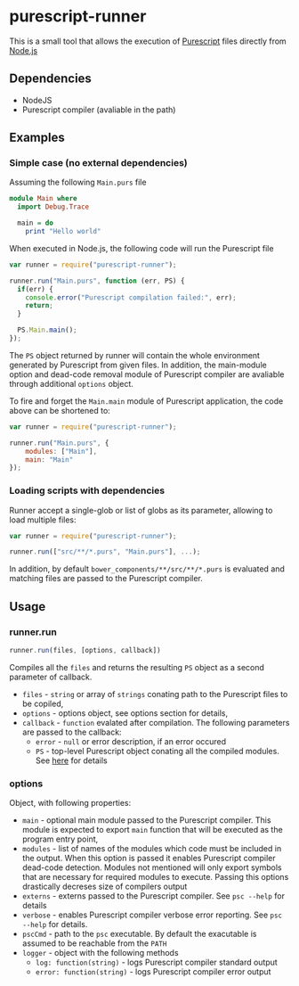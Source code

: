 # purescript-runner

This is a small tool that allows the execution of [Purescript](http://www.purescript.org/) files
directly from [Node.js](http://nodejs.org/)

## Dependencies
 * NodeJS
 * Purescript compiler (avaliable in the path)


## Examples

### Simple case (no external dependencies)
Assuming the following ``Main.purs`` file
```purescript
module Main where
  import Debug.Trace

  main = do
    print "Hello world"
```

When executed in Node.js, the following code will run the Purescript file
```javascript
var runner = require("purescript-runner");

runner.run("Main.purs", function (err, PS) {
  if(err) {
    console.error("Purescript compilation failed:", err);
    return;
  }

  PS.Main.main();
});
```

The `PS` object returned by runner will contain the whole environment generated by Purescript from given files.
In addition, the main-module option and dead-code removal module of Purescript compiler are avaliable through
additional `options` object.

To fire and forget the `Main.main` module of Purescript application, the code above can be shortened to:
```javascript
var runner = require("purescript-runner");

runner.run("Main.purs", { 
    modules: ["Main"],
    main: "Main"
});
```

### Loading scripts with dependencies
Runner accept a single-glob or list of globs as its parameter, allowing to load multiple files:
```javascript
var runner = require("purescript-runner");

runner.run(["src/**/*.purs", "Main.purs"], ...);
```

In addition, by default `bower_components/**/src/**/*.purs` is evaluated and matching files are passed to the
Purescript compiler.

## Usage
### runner.run
```javascript
runner.run(files, [options, callback])
```
Compiles all the `files` and returns the resulting `PS` object as a second parameter of callback.
  * `files` - `string` or array of `strings` conating path to the Purescript files to be copiled,
  * `options` - options object, see options section for details,
  * `callback` - `function` evalated after compilation. The following parameters are passed to the callback:
    * `error` - `null` or error description, if an error occured
    * `PS` - top-level Purescript object conating all the compiled modules. See 
      [here](https://leanpub.com/purescript/read#leanpub-auto-calling-purescript-from-javascript) for
      details

### options
Object, with following properties:
  * `main` - optional main module passed to the Purescript compiler. This module is expected to export `main`
             function that will be executed as the program entry point,
  * `modules` - list of names of the modules which code must be included in the output. When this option is passed
                it enables Purescript compiler dead-code detection. Modules not mentioned will only export
                symbols that are necessary for required modules to execute. Passing this options drastically
                decreses size of compilers output
  * `externs` - externs passed to the Purescript compiler. See `psc --help` for details
  * `verbose` - enables Purescript compiler verbose error reporting. See `psc --help` for details.
  * `pscCmd` - path to the `psc` executable. By default the exacutable is assumed to be reachable from the `PATH`
  * `logger` - object with the following methods
    * `log: function(string)` - logs Purescript compiler standard output
    * `error: function(string)` - logs Purescript compiler error output
